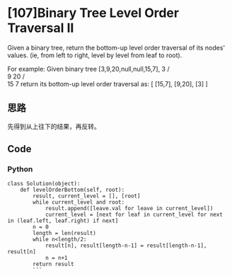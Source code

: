 # [107]Binary Tree Level Order Traversal II

Given a binary tree, return the bottom-up level order traversal of its nodes' values. (ie, from left to right, level by level from leaf to root).

For example:
Given binary tree [3,9,20,null,null,15,7],
    3
   / \
  9  20
    /  \
   15   7
return its bottom-up level order traversal as:
[
  [15,7],
  [9,20],
  [3]
]

## 思路
先得到从上往下的结果，再反转。

## Code

### Python
```
class Solution(object):
    def levelOrderBottom(self, root):
        result, current_level = [], [root]
        while current_level and root:
            result.append([leave.val for leave in current_level])
            current_level = [next for leaf in current_level for next in (leaf.left, leaf.right) if next]
        n = 0
        length = len(result)
        while n<length/2:
            result[n], result[length-n-1] = result[length-n-1], result[n]
            n = n+1  
        return result
        ```



